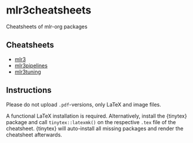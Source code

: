 # mlr3cheatsheets

Cheatsheets of mlr-org packages

## Cheatsheets

- [mlr3](https://cheatsheets.mlr-org.com/mlr3.pdf)
- [mlr3pipelines](https://cheatsheets.mlr-org.com/mlr3pipelines.pdf)
- [mlr3tuning](https://cheatsheets.mlr-org.com/mlr3tuning.pdf)

## Instructions

Please do not upload `.pdf`-versions, only LaTeX and image files.

A functional LaTeX installation is required.
Alternatively, install the {tinytex} package and call `tinytex::latexmk()` on the respective `.tex` file of the cheatsheet.
{tinytex} will auto-install all missing packages and render the cheatsheet afterwards.

